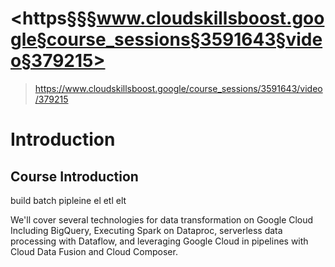 
# <https§§§www.cloudskillsboost.google§course_sessions§3591643§video§379215>
> <https://www.cloudskillsboost.google/course_sessions/3591643/video/379215>

# Introduction

## Course Introduction

build batch pipleine 
el
etl
elt

We'll cover several technologies for data transformation on Google Cloud
Including BigQuery, Executing Spark on Dataproc, serverless data processing with Dataflow, and leveraging Google Cloud in pipelines with Cloud Data Fusion and Cloud Composer.